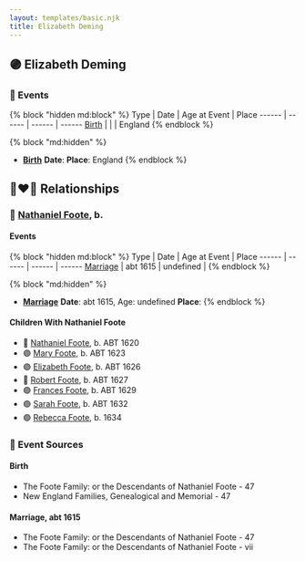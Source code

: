 ```yaml
---
layout: templates/basic.njk
title: Elizabeth Deming
---
```

## 🟣 Elizabeth Deming


### 📆 Events

{% block "hidden md:block" %}
Type | Date | Age at Event | Place
------ | ------ | ------ | ------
[Birth](#event-event-3) |  |  | England
{% endblock %}

{% block "md:hidden" %}
- **[Birth](#event-event-3)**
**Date**:
**Place**: England
{% endblock %}

## 👩‍❤️‍👨 Relationships

### 🔵 [Nathaniel Foote](/people/6/64098820), b.

#### Events

{% block "hidden md:block" %}
Type | Date | Age at Event | Place
------ | ------ | ------ | ------
[Marriage](#event-family-0-event-0) | abt 1615 | undefined |
{% endblock %}

{% block "md:hidden" %}
- **[Marriage](#event-family-0-event-0)**
**Date**: abt 1615, Age: undefined
**Place**:
{% endblock %}

#### Children With Nathaniel Foote
* 🔵 [Nathaniel Foote](/people/4/47283305), b. ABT 1620
* 🟣 [Mary Foote](/people/2/26399744), b. ABT 1623
* 🟣 [Elizabeth Foote](/people/8/89243435), b. ABT 1626
* 🔵 [Robert Foote](/people/9/97668696), b. ABT 1627
* 🟣 [Frances Foote](/people/9/96421042), b. ABT 1629
* 🟣 [Sarah Foote](/people/4/45286224), b. ABT 1632
* 🟣 [Rebecca Foote](/people/3/32470572), b. 1634
### 📰 Event Sources

#### <a id="event-event-3"></a> Birth
* The Foote Family: or the Descendants of Nathaniel Foote  - 47
* New England Families, Genealogical and Memorial  - 47
#### <a id="event-family-0-event-0"></a> Marriage, abt 1615
* The Foote Family: or the Descendants of Nathaniel Foote  - 47
* The Foote Family: or the Descendants of Nathaniel Foote  - vii
